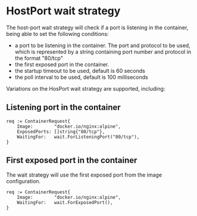 # HostPort wait strategy

The host-port wait strategy will check if a port is listening in the container, being able to set the following conditions:

- a port to be listening in the container. The port and protocol to be used, which is represented by a string containing port number and protocol in the format "80/tcp"
- the first exposed port in the container.
- the startup timeout to be used, default is 60 seconds
- the poll interval to be used, default is 100 milliseconds

Variations on the HosPort wait strategy are supported, including:

## Listening port in the container

```golang
req := ContainerRequest{
    Image:        "docker.io/nginx:alpine",
    ExposedPorts: []string{"80/tcp"},
    WaitingFor:   wait.ForListeningPort("80/tcp"),
}
```

## First exposed port in the container

The wait strategy will use the first exposed port from the image configuration.

```golang
req := ContainerRequest{
    Image:        "docker.io/nginx:alpine",
    WaitingFor:   wait.ForExposedPort(),
}
```
